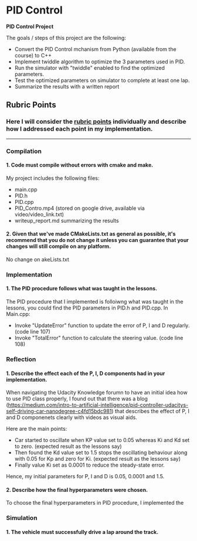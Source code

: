 # **PID Control** 


**PID Control Project**

The goals / steps of this project are the following:
* Convert the PID Control mchanism from Python (available from the course) to C++
* Implement twiddle algorithm to optimize the 3 parameters used in PID.
* Run the simulator with "twiddle" enabled to find the optimized parameters.
* Test the optimized parameters on simulator to complete at least one lap.
* Summarize the results with a written report


[//]: # (Image References)

[image1]: ./examples/placeholder.png "Model Visualization"


## Rubric Points
### Here I will consider the [rubric points](https://review.udacity.com/#!/rubrics/1972/view) individually and describe how I addressed each point in my implementation.  

---
### Compilation

#### 1. Code must compile without errors with cmake and make.

My project includes the following files:
* main.cpp
* PID.h
* PID.cpp
* PID_Contro.mp4 (stored on google drive, available via video/video_link.txt)
* writeup_report.md summarizing the results

#### 2. Given that we've made CMakeLists.txt as general as possible, it's recommend that you do not change it unless you can guarantee that your changes will still compile on any platform.
No change on akeLists.txt 


### Implementation

#### 1. The PID procedure follows what was taught in the lessons.

The PID procedure that I implemented is folloiwng what was taught in the lessons, you could find the PID parameters in PID.h and PID.cpp.
In Main.cpp: 
* Invoke "UpdateError" function to update the error of P, I and D regularly. (code line 107)
* Invoke "TotalError" function to calculate the steering value. (code line 108)




### Reflection

#### 1. Describe the effect each of the P, I, D components had in your implementation.

When navigating the Udacity Knowledge forumn to have an initial idea how to use PID class properly, I found out that there was a blog (https://medium.com/intro-to-artificial-intelligence/pid-controller-udacitys-self-driving-car-nanodegree-c4fd15bdc981) that describes the effect of P, I and D componenets clearly with videos as visual aids. 

Here are the main points: 
* Car started to oscillate when KP value set to 0.05 whereas Ki and Kd set to zero. (expected result as the lessons say)
* Then found the Kd value set to 1.5 stops the oscillating behaviour along with 0.05 for Kp and zero for Ki. (expected result as the lessons say)
* Finally value Ki set as 0.0001 to reduce the steady-state error.

Hence, my initial parameters for P, I and D is 0.05, 0.0001 and 1.5. 


#### 2. Describe how the final hyperparameters were chosen.

To choose the final hyperparameters in PID procedure, I implemented the 


### Simulation

#### 1. The vehicle must successfully drive a lap around the track.

